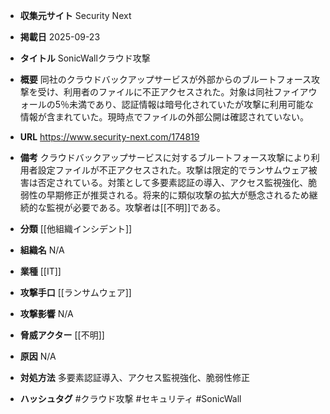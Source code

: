 - **収集元サイト**
Security Next

- **掲載日**
2025-09-23

- **タイトル**
SonicWallクラウド攻撃

- **概要**
同社のクラウドバックアップサービスが外部からのブルートフォース攻撃を受け、利用者のファイルに不正アクセスされた。対象は同社ファイアウォールの5％未満であり、認証情報は暗号化されていたが攻撃に利用可能な情報が含まれていた。現時点でファイルの外部公開は確認されていない。

- **URL**
https://www.security-next.com/174819

- **備考**
クラウドバックアップサービスに対するブルートフォース攻撃により利用者設定ファイルが不正アクセスされた。攻撃は限定的でランサムウェア被害は否定されている。対策として多要素認証の導入、アクセス監視強化、脆弱性の早期修正が推奨される。将来的に類似攻撃の拡大が懸念されるため継続的な監視が必要である。攻撃者は[[不明]]である。

- **分類**
[[他組織インシデント]]

- **組織名**
N/A

- **業種**
[[IT]]

- **攻撃手口**
[[ランサムウェア]]

- **攻撃影響**
N/A

- **脅威アクター**
[[不明]]

- **原因**
N/A

- **対処方法**
多要素認証導入、アクセス監視強化、脆弱性修正

- **ハッシュタグ**
#クラウド攻撃 #セキュリティ #SonicWall
